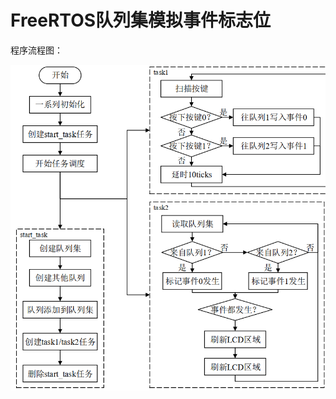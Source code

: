 # FreeRTOS队列集模拟事件标志位

程序流程图：

![屏幕截图 2025-08-16 155138.png](https://raw.githubusercontent.com/hazy1k/My-drawing-bed/main/2025/08/16-15-51-49-屏幕截图%202025-08-16%20155138.png)
